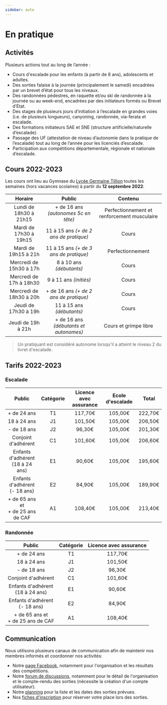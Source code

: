 ```yaml
---
sidebar: auto
---
```


# En pratique

## Activités

Plusieurs actions tout au long de l’année :
* Cours d'escalade pour les enfants (à partir de 8 ans), adolescents et adultes.
* Des sorties falaise à la journée (principalement le samedi) encadrées par un brevet d’état pour tous les niveaux.
* Des randonnées pédestres, en raquette et/ou ski de randonnée à la journée ou au week-end, encadrées par des initiateurs formés ou Brevet d’Etat.
* Des stages de plusieurs jours d’initiation à l’escalade en grandes voies (i.e. de plusieurs longueurs), canyoning, randonnée, via-ferata et escalade.
* Des formations initiateurs SAE et SNE (structure artificielle/naturelle d’escalade).
* Passage des UF (attestation de niveau d’autonomie dans la pratique de l’escalade) tout au long de l’année pour les licenciés d’escalade.
* Participation aux compétitions départementale, régionale et nationale d’escalade.

## Cours 2022-2023

Les cours ont lieu au Gymnase du [Lycée Germaine Tillion](https://www.google.fr/maps?q=Lyc%C3%A9e+Germaine+Tillion+1+rue+du+Campus+Jean+Durand+11493+Castelnaudary&rlz=1C1CHBF_frFR774FR774&um=1&ie=UTF-8&sa=X&ved=2ahUKEwjD3c7q2e7aAhXLK8AKHasbAkkQ_AUoAXoECAAQAw) toutes les semaines (hors vacances scolaires) à partir du **12 septembre 2022**:

| Horaire | Public | Contenu |
| :---: | :---: | :---: |
| Lundi de 18h30 à 21h15 | + de 16 ans *(autonomes 5c en tête)* | Perfectionnement et renforcement musculaire |
| Mardi de 17h30 à 19h15 | 11 à 15 ans *(+ de 2 ans de pratique)* | Cours |
| Mardi de 19h15 à 21h | 11 à 15 ans *(+ de 3 ans de pratique)* | Perfectionnement |
| Mercredi de 15h30 à 17h | 8 à 10 ans *(débutants)* | Cours |
| Mercredi de 17h à 18h30 | 9 à 11 ans *(initiés)* | Cours |
| Mercredi de 18h30 à 20h | + de 16 ans *(+ de 2 ans de pratique)* | Cours |
| Jeudi de 17h30 à 19h | 11 à 15 ans *(débutants)* | Cours |
| Jeudi de 19h à 21h | + de 16 ans *(débutants et autonomes)* | Cours et grimpe libre |

> Un pratiquant est considéré autonome lorsqu'il a atteint le niveau 2 du livret d'escalade.

## Tarifs 2022-2023

### Escalade

Public | Catégorie | Licence avec assurance | Ecole d'escalade | Total |
| :---: | :---: | :---: | :---: | :---: |
+ de 24 ans | T1 | 117,70€ | 105,00€ | 222,70€ |
18 à 24 ans | J1 | 101,50€ | 105,00€ | 206,50€ |
- de 18 ans | J2 | 96,30€ | 105,00€ | 201,30€ |
Conjoint d'adhérent | C1 | 101,60€ | 105,00€ | 206,60€ |
Enfants d'adhérent</br>(18 à 24 ans) | E1 | 90,60€ | 105,00€ | 195,60€ |
Enfants d'adhérent</br>(- 18 ans) | E2 | 84,90€ | 105,00€ | 189,90€ |
+ de 65 ans et</br>+ de 25 ans de CAF | A1 | 108,40€ | 105,00€ | 213,40€ |

### Randonnée

Public | Catégorie | Licence avec assurance | 
| :---: | :---: | :---: |
+ de 24 ans | T1 | 117,70€ |
18 à 24 ans | J1 | 101,50€ |
- de 18 ans | J2 | 96,30€ |
Conjoint d'adhérent | C1 | 101,60€ |
Enfants d'adhérent</br>(18 à 24 ans) | E1 | 90,60€ |
Enfants d'adhérent</br>(- 18 ans) | E2 | 84,90€ |
+ de 65 ans et</br>+ de 25 ans de CAF | A1 | 108,40€ |

## Communication

Nous utilisons plusieurs canaux de communication afin de maintenir nos membres informés et coordonner nos activités:
* Notre [page Facebook](https://www.facebook.com/Club-Nature-Aventure-1590487804525243/), notamment pour l'organisation et les résultats des compétitions.
* Notre [forum de discussions](http://escalade-rando.forumactif.org/), notamment pour le détail de l'organisation et le compte-rendu des sorties (nécessite la création d'un compte utilisateur).
* Notre [planning](https://docs.google.com/spreadsheets/d/1QHKL_DkvibVwh7iwiAAmiIR6HJ4I3zBX1wuB1pN_f1I) pour la liste et les dates des sorties prévues.
* Nos [fiches d'inscription](https://docs.google.com/spreadsheets/d/1CCxeQNFOBg8ZPvDOf0c29eBKt6JQeM9VHBF4OBSsbiM) pour réserver votre place lors des sorties.




